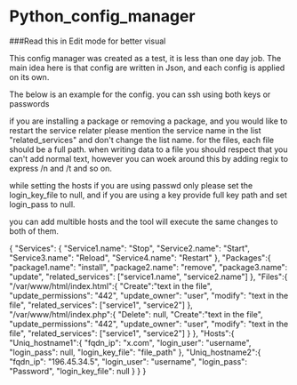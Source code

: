 # Python_config_manager

###Read this in Edit mode for better visual

This config manager was created as a test, it is less than one day job. 
The main idea here is that config are written in Json, and each config is applied on its own.


The below is an example for the config. 
you can ssh using both keys or passwords

if you are installing a package or removing a package, and you would like to restart the service relater please mention the service name in the list "related_services" and don't change the list name. 
for the files, each file should be a full path.
when writing data to a file you should respect that you can't add normal text, however you can woek around this by adding regix to express /n and /t and so on. 

while setting the hosts if you are using passwd only please set the login_key_file to null, and if you are using a key provide full key path and set login_pass to null.

you can add multible hosts and the tool will execute the same changes to both of them.



{
	"Services": {
		"Service1.name": "Stop",
		"Service2.name": "Start",
		"Service3.name": "Reload",
		"Service4.name": "Restart"
	},
	"Packages":{
		"package1.name": "install",
		"package2.name": "remove",
		"package3.name": "update",
		"related_services": ["service1.name", "service2.name"]
	},
	"Files":{
		"/var/www/html/index.html":{
			"Create":"text in the file",
			"update_permissions": "442",
			"update_owner": "user",
			"modify": "text in the file",
			"related_services": ["service1", "service2"]
		},
		"/var/www/html/index.php":{
			"Delete": null,
			"Create":"text in the file",
			"update_permissions": "442",
			"update_owner": "user",
			"modify": "text in the file",
			"related_services": ["service1", "service2"]
		}
	},
	"Hosts":{
		"Uniq_hostname1":{
			"fqdn_ip": "x.com",
			"login_user": "username",
			"login_pass": null, 
			"login_key_file": "file_path"
		},
    "Uniq_hostname2":{
			"fqdn_ip": "196.45.34.5",
			"login_user": "username",
			"login_pass": "Password", 
			"login_key_file": null
		}
	}
}
